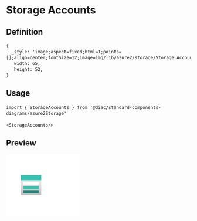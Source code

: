 # Storage Accounts

## Definition

```
{
  _style: 'image;aspect=fixed;html=1;points=[];align=center;fontSize=12;image=img/lib/azure2/storage/Storage_Accounts.svg;strokeColor=none;',
  _width: 65,
  _height: 52,
}
```

## Usage

```
import { StorageAccounts } from '@diac/standard-components-diagrams/azure2Storage'

<StorageAccounts/>
```

## Preview

<img src="./storage-accounts.png" width="200"/>

